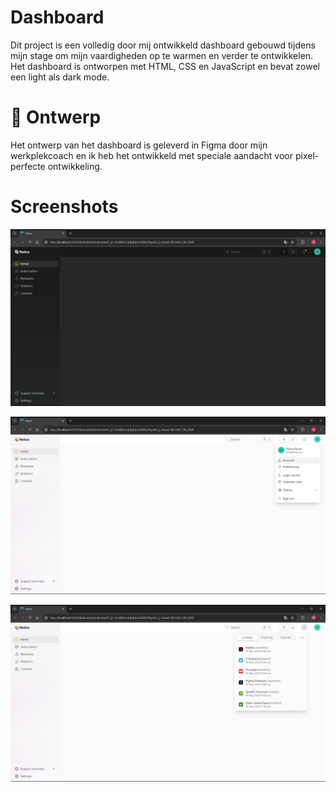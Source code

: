 # Dashboard 
Dit project is een volledig door mij ontwikkeld dashboard gebouwd tijdens mijn stage om mijn vaardigheden op te warmen en verder te ontwikkelen. 
Het dashboard is ontworpen met HTML, CSS en JavaScript en bevat zowel een light als dark mode.

# 🎨 Ontwerp
Het ontwerp van het dashboard is geleverd in Figma door mijn werkplekcoach en ik heb het ontwikkeld met speciale aandacht voor pixel-perfecte ontwikkeling.

# Screenshots
<p align="center"><img src="Nedus/DarkMode.png" width="600"></p>
<p align="center"><img src="Nedus/WhiteMode.png" width="600"></p>
<p align="center"><img src="Nedus/WhiteMode2.png" width="600"></p>
